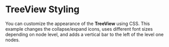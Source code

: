 TreeView Styling
===============

You can customize the appearance of the __TreeView__ using CSS. This example changes the collapse/expand icons, uses different font sizes depending on node level, and adds a vertical bar to the left of the level one nodes.
